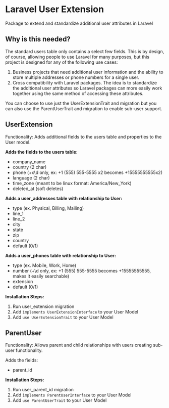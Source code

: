 # Laravel User Extension

Package to extend and standardize additional user attributes in Laravel

## Why is this needed?

The standard users table only contains a select few fields.  This is by design, of course, allowing people to use Laravel for many purposes, but this project is designed for any of the following use cases:

1. Business projects that need additional user information and the ability to store multiple addresses or phone numbers for a single user.
2. Cross compatibility with Laravel packages.  The idea is to standardize the additional user attributes so Laravel packages can more easily work together using the same method of accessing these attributes.

You can choose to use just the UserExtensionTrait and migration but you can also use the ParentUserTrait and migration to enable sub-user support.

## UserExtension

Functionality:  Adds additional fields to the users table and properties to the User model.

**Adds the fields to the users table:**

* company_name
* country (2 char)
* phone (\+x\d only, ex: +1 (555) 555-5555 x2 becomes +15555555555x2)
* language (2 char)
* time_zone (meant to be linux format: America/New_York)
* deleted_at (soft deletes)

**Adds a user_addresses table with relationship to User:**

* type (ex. Physical, Billing, Mailing)
* line_1
* line_2
* city
* state
* zip
* country
* default (0/1)

**Adds a user_phones table with relationship to User:**

* type (ex. Mobile, Work, Home)
* number (\+\d only, ex: +1 (555) 555-5555 becomes +15555555555, makes it easily searchable)
* extension
* default (0/1)

**Installation Steps:**

1.  Run user_extension migration
2.  Add `implements UserExtensionInterface` to your User Model
3.  Add `use UserExtensionTrait` to your User Model

## ParentUser

Functionality:  Allows parent and child relationships with users creating sub-user functionality.

Adds the fields:

* parent_id

**Installation Steps:**

1.  Run user_parent_id migration
2.  Add `implements ParentUserInterface` to your User Model
3.  Add `use ParentUserTrait` to your User Model

